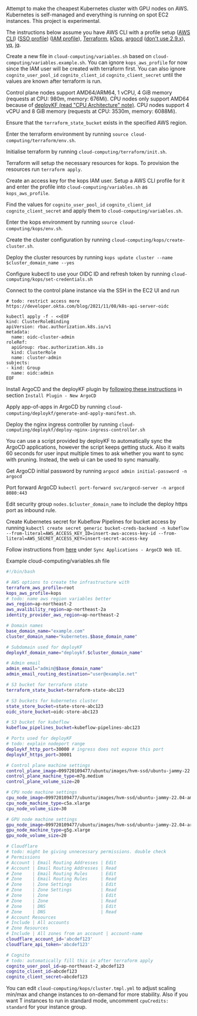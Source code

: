Attempt to make the cheapest Kubernetes cluster with GPU nodes on AWS. Kubernetes is self-managed and everything is running on spot EC2 instances. This project is experimental.

The instructions below assume you have AWS CLI with a profile setup ([AWS CLI](https://docs.aws.amazon.com/cli/latest/userguide/getting-started-install.html#getting-started-install-instructions)) ([SSO profile](https://docs.aws.amazon.com/cli/latest/userguide/sso-configure-profile-token.html)) ([IAM profile](https://docs.aws.amazon.com/cli/latest/userguide/cli-authentication-user.html#cli-authentication-user-configure.title)), [Terraform](https://developer.hashicorp.com/terraform/tutorials/aws-get-started/install-cli#install-terraform), [kOps](https://kops.sigs.k8s.io/getting_started/install/), [argocd](https://argo-cd.readthedocs.io/en/stable/cli_installation/) ([don't use 2.9.x](https://github.com/deployKF/deployKF/issues/70)), [yq](https://github.com/mikefarah/yq/?tab=readme-ov-file#install), [jq](https://jqlang.github.io/jq/download/).

Create a new file in ```cloud-computing/variables.sh``` based on ```cloud-computing/variables.example.sh```. You can ignore ```kops_aws_profile``` for now since the IAM user will be created with terraform first. You can also ignore ```cognito_user_pool_id``` ```cognito_client_id``` ```cognito_client_secret``` until the values are known after terraform is run.

Control plane nodes support AMD64/ARM64, 1 vCPU, 4 GiB memory (requests at CPU: 980m, memory: 676Mi). CPU nodes only support AMD64 because of [deployKF (read "CPU Architecture" note)](https://www.deploykf.org/guides/getting-started/#kubernetes-configurations). CPU nodes support 4 vCPU and 8 GiB memory (requests at CPU: 3530m, memory: 6088Mi).

Ensure that the ```terraform_state_bucket``` exists in the specified AWS region.

Enter the terraform environment by running ```source cloud-computing/terraform/env.sh```.

Initialise terraform by running ```cloud-computing/terraform/init.sh```.

Terraform will setup the necessary resources for kops. To provision the resources run ```terraform apply```.

Create an access key for the kops IAM user. Setup a AWS CLI profile for it and enter the profile into ```cloud-computing/variables.sh``` as ```kops_aws_profile```.

Find the values for ```cognito_user_pool_id``` ```cognito_client_id``` ```cognito_client_secret``` and apply them to ```cloud-computing/variables.sh```.

Enter the kops environment by running ```source cloud-computing/kops/env.sh```.

Create the cluster configuration by running ```cloud-computing/kops/create-cluster.sh```.

Deploy the cluster resources by running ```kops update cluster --name $cluster_domain_name --yes```

Configure kubectl to use your OIDC ID and refresh token by running ```cloud-computing/kops/set-credentials.sh```

Connect to the control plane instance via the SSH in the EC2 UI and run
```
# todo: restrict access more https://developer.okta.com/blog/2021/11/08/k8s-api-server-oidc

kubectl apply -f - <<EOF
kind: ClusterRoleBinding
apiVersion: rbac.authorization.k8s.io/v1
metadata:
  name: oidc-cluster-admin
roleRef:
  apiGroup: rbac.authorization.k8s.io
  kind: ClusterRole
  name: cluster-admin
subjects:
- kind: Group
  name: oidc:admin
EOF
```

Install ArgoCD and the deployKF plugin by [following these instructions](https://github.com/deployKF/deployKF/tree/main/argocd-plugin#install-plugin---new-argocd) in section ```Install Plugin - New ArgoCD```

Apply app-of-apps in ArgoCD by running ```cloud-computing/deploykf/generate-and-apply-manifest.sh```.

Deploy the nginx ingress controller by running ```cloud-computing/deploykf/deploy-nginx-ingress-controller.sh```

You can use a script provided by deployKF to automatically sync the ArgoCD applications, however the script keeps getting stuck. Also it waits 60 seconds for user input multiple times to ask whether you want to sync with pruning. Instead, the web ui can be used to sync manually.

Get ArgoCD initial password by running ```argocd admin initial-password -n argocd```

Port forward ArgoCD ```kubectl port-forward svc/argocd-server -n argocd 8080:443```

Edit security group ```nodes.$cluster_domain_name``` to include the deploy https port as inbound rule.

Create Kubernetes secret for Kubeflow Pipelines for bucket access by running ```kubectl create secret generic bucket-creds-backend -n kubeflow --from-literal=AWS_ACCESS_KEY_ID=insert-aws-access-key-id --from-literal=AWS_SECRET_ACCESS_KEY=insert-secret-access-key```

Follow instructions from [here](https://www.deploykf.org/guides/getting-started/#sync-argocd-applications) under ```Sync Applications - ArgoCD Web UI```.

Example cloud-computing/variables.sh file

```sh
#!/bin/bash

# AWS options to create the infrastructure with
terraform_aws_profile=root
kops_aws_profile=kops
# todo: name aws region variables better
aws_region=ap-northeast-2
aws_avalibility_region=ap-northeast-2a
identity_provider_aws_region=ap-northeast-2

# Domain names
base_domain_name="example.com"
cluster_domain_name="kubernetes.$base_domain_name"

# Subdomain used for deployKF
deploykf_domain_name="deploykf.$cluster_domain_name"

# Admin email
admin_email="admin@$base_domain_name"
admin_email_routing_destination="user@example.net"

# S3 bucket for terraform state
terraform_state_bucket=terraform-state-abc123

# S3 buckets for kubernetes cluster
state_store_bucket=state-store-abc123
oidc_store_bucket=oidc-store-abc123

# S3 bucket for kubeflow
kubeflow_pipelines_bucket=kubeflow-pipelines-abc123

# Ports used for deployKF
# todo: explain nodeport range
deploykf_http_port=30000 # ingress does not expose this port
deploykf_https_port=30001

# Control plane machine settings
control_plane_image=099720109477/ubuntu/images/hvm-ssd/ubuntu-jammy-22.04-arm64-server-20240228
control_plane_machine_type=m7g.medium
control_plane_volume_size=20

# CPU node machine settings
cpu_node_image=099720109477/ubuntu/images/hvm-ssd/ubuntu-jammy-22.04-amd64-server-20240228
cpu_node_machine_type=c5a.xlarge
cpu_node_volume_size=30

# GPU node machine settings
gpu_node_image=099720109477/ubuntu/images/hvm-ssd/ubuntu-jammy-22.04-arm64-server-20240228
gpu_node_machine_type=g5g.xlarge
gpu_node_volume_size=20

# Cloudflare
# todo: might be giving unnecessary permissions. double check
# Permissions
# Account | Email Routing Addresses | Edit
# Account | Email Routing Addresses | Read
# Zone    | Email Routing Rules     | Edit
# Zone    | Email Routing Rules     | Read
# Zone    | Zone Settings           | Edit
# Zone    | Zone Settings           | Read
# Zone    | Zone                    | Edit
# Zone    | Zone                    | Read
# Zone    | DNS                     | Edit
# Zone    | DNS                     | Read
# Account Resources
# Include | All accounts
# Zone Resources
# Include | All zones from an account | account-name
cloudflare_account_id='abcdef123'
cloudflare_api_token='abcdef123'

# Cognito
# todo: automatically fill this in after terraform apply
cognito_user_pool_id=ap-northeast-2_abcdef123
cognito_client_id=abcdef123
cognito_client_secret=abcdef123
```

You can edit ```cloud-computing/kops/cluster.tmpl.yml``` to adjust scaling min/max and change instances to on-demand for more stability. Also if you want T instances to run in standard mode, uncomment ```cpuCredits: standard``` for your instance group.
